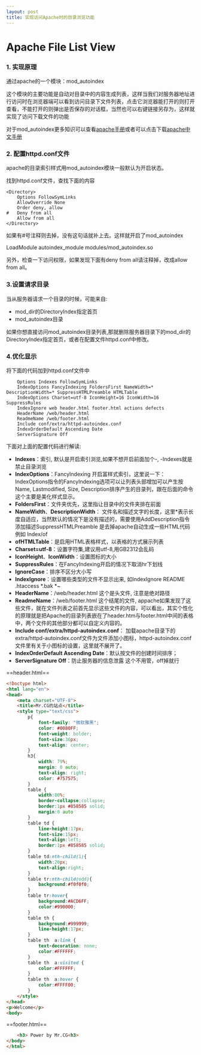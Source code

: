```yaml
---
layout: post
title: 实现访问Apache时的目录浏览功能
---
```


# Apache File List View
### 1. 实现原理 

通过apache的一个模块：mod_autoindex

这个模块的主要功能是自动对目录中的内容生成列表，这样当我们对服务器地址进行访问时在浏览器端可以看到访问目录下文件列表，点击它浏览器能打开的则打开查看，不能打开的则弹出是否保存的对话框，当然也可以右键链接另存为，这样就实现了访问下载文件的功能

对于mod_autoindex更多知识可以查看[apache手册](http://www.jinbuguo.com/apache/menu22/mod/mod_autoindex.html)或者可以点击下载[apache中文手册](http://download.csdn.net/detail/chen_gong1992/9700259)

### 2. 配置httpd.conf文件 

apache的目录索引样式用mod_autoindex模块一般默认为开启状态。

找到httpd.conf文件，查找下面的内容
```
<Directory>
    Options FollowSymLinks
    AllowOverride None
    Order deny, allow
#   Deny from all
    Allow from all
</Directory>
```
如果有#号注释则去掉，没有这句话就补上去。这样就开启了mod_autoindex

LoadModule autoindex_module modules/mod_autoindex.so

另外，检查一下访问权限，如果发现下面有deny from all请注释掉，改成allow from all。

### 3.设置请求目录 
当从服务器请求一个目录的时候，可能来自: 
- mod_dir的DirectoryIndex指定首页 
- mod_autoindex目录

如果你想直接访问mod_autoindex目录列表,那就删除服务器目录下的mod_dir的DirectoryIndex指定首页，或者在配置文件httpd.conf中修改。

### 4.优化显示 
将下面的代码加到httpd.conf文件中

```
    Options Indexes FollowSymLinks
    IndexOptions FancyIndexing FoldersFirst NameWidth=* DescriptionWidth=* SuppressHTMLPreamble HTMLTable
    IndexOptions Charset=utf-8 IconHeight=16 IconWidth=16 SuppressRules
    IndexIgnore web header.html footer.html actions defects
    HeaderName /web/header.html
    ReadmeName /web/footer.html
    Include conf/extra/httpd-autoindex.conf
    IndexOrderDefault Ascending Date
    ServerSignature Off
```

下面对上面的配置代码进行解读:

- **Indexes**：索引, 默认是开启索引浏览,如果不想开启前面加个-, -Indexes就是禁止目录浏览
- **IndexOptions**：FancyIndexing 开启富样式索引，这里说一下：IndexOptions指令的FancyIndexing选项可以让列表头部增加可以产生按Name, Lastmodified, Size, Description排序产生的目录列，跟在后面的命令这个主要是美化样式显示。
- **FoldersFirst**：文件夹优先，这里指让目录中的文件夹排在前面
- **NameWidth**、**DescriptionWidth**： 文件名和描述文字的长度，这里*表示长度自适应，当然默认的情况下是没有描述的，需要使用AddDescription指令添加描述SuppressHTMLPreamble 是去掉apache自动生成一些HTML代码 例如 Index/of
- **ofHTMLTable**：是启用HTML表格样式，以表格的方式展示列表 
- **Charset=utf-8**：设置字符集,建议用utf-8,用GB2312会乱码 
- **IconHeight**、**IconWidth**：设置图标的大小 
- **SuppressRules**：在FancyIndexing开启的情况下取消hr下划线 
- **IgnoreCase**：排序不区分大小写 
- **IndexIgnore**：设置哪些类型的文件不显示出来, 如IndexIgnore README .htaccess *.bak *~ 
- **HeaderName**：/web/header.html 这个是头文件, 注意是绝对路径 
- **ReadmeName**：/web/footer.html 这个结尾的文件, appache如果发现了这些文件，就在文件列表之前首先显示这些文件的内容，可以看出，其实个性化的原理就是把Apache的目录列表嵌在了header.htm与footer.html中间的表格中，两个文件的其他部分都可以自定义内容的。
- **Include conf/extra/httpd-autoindex.conf**： 加载apache目录下的extra/httpd-autoindex.conf文件为文件添加小图标，httpd-autoindex.conf文件里有关于小图标的设置，这里就不展开了。
- **IndexOrderDefault Ascending Date**：默认按文件的创建时间排序； 
- **ServerSignature Off**：防止服务器的信息泄露 这个不用管，off掉就行 

==header.html==

```HTML
<!Doctype html>
<html lang="en">
<head>
    <meta charset="UTF-8">
    <title>Mr.CG的站点</title>
    <style type="text/css">
        p{
            font-family: "微软雅黑";
            color: #0080FF;
            font-weight: bolder;
            font-size:36px;
            text-align: center;
        }
        h3{
            width: 79%;
            margin: 0 auto;
            text-align: right;
            color: #757575;
        }
        table {
            width:80%;
            border-collapse:collapse;
            border:1px #858585 solid;
            margin:0 auto
        }
        table td { 
            line-height:17px;
            font-size:15px;
            text-align:left;
            border:1px #858585 solid;
        }
        table td:nth-child(1){ 
            width:20px;
            text-align:right;
        }
        table tr:nth-child(odd){ 
            background:#f0f0f0;
        }
        table tr:hover{
            background:#ACD6FF;
            color:#990000;
        }
        table th {
            background:#999999;
            line-height:17px;
        }
        table th  a:link {
            text-decoration: none; 
            color:#FFFFFF;
        }
        table th  a:visited {
            color:#FFFFFF;
        }
        table th  a:hover {
            color:#FFFF00;
        }
    </style>
</head>
<p>Welcome</p>
<body>
```
==footer.html==

```HTML
    <h3> Power by Mr.CG<h3>
</body>
</html>
```

